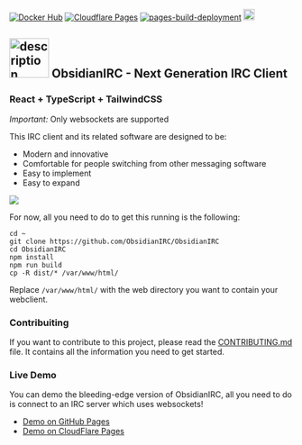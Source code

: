 [![Docker Hub](https://img.shields.io/badge/Docker%20Hub-mattfly%2Fobsidian-blue?logo=docker&style=flat-square)](https://hub.docker.com/r/mattfly/obsidian)
[![Cloudflare Pages](https://img.shields.io/endpoint?url=https://cloudflare-pages-badges.mattf.workers.dev//?projectName=obsidianirc)](https://obsidianirc.pages.dev/)
[![pages-build-deployment](https://github.com/ObsidianIRC/obsidianirc.github.io/actions/workflows/pages/pages-build-deployment/badge.svg)](https://obsidianirc.github.io/)
<a href="https://www.irccloud.com/invite?channel=%23obsidianirc-dev&amp;hostname=irc.h4ks.com&amp;port=6697&amp;ssl=1" target="_blank"><img src="https://img.shields.io/badge/IRC-%23obsidianirc--dev-1e72ff.svg?style=flat"  height="20"></a>
## <img src="https://cdn-icons-png.freepik.com/512/8999/8999462.png" alt="description" width="70"> ObsidianIRC - Next Generation IRC Client
### React + TypeScript + TailwindCSS
 
*Important:* Only websockets are supported

This IRC client and its related software are designed to be:
- Modern and innovative
- Comfortable for people switching from other messaging software
- Easy to implement
- Easy to expand

![](https://i.ibb.co/Gvbx4wpN/Screenshot-2025-05-01-at-06-27-04.png)

For now, all you need to do to get this running is the following:
```
cd ~
git clone https://github.com/ObsidianIRC/ObsidianIRC
cd ObsidianIRC
npm install
npm run build
cp -R dist/* /var/www/html/
```
Replace `/var/www/html/` with the web directory you want to contain your webclient.

### Contribuiting

If you want to contribute to this project, please read the [CONTRIBUTING.md](CONTRIBUTING.md) file. It contains all the information you need to get started.

### Live Demo
You can demo the bleeding-edge version of ObsidianIRC, all you need to do is connect to an IRC server which uses websockets!
- [Demo on GitHub Pages](https://obsidianirc.github.io/)
- [Demo on CloudFlare Pages](https://obsidianirc.pages.dev/)

